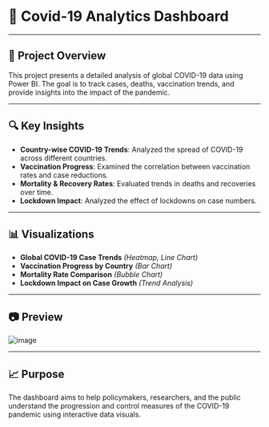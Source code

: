 # 🧭 Covid-19 Analytics Dashboard

---

## 📌 Project Overview

This project presents a detailed analysis of global COVID-19 data using Power BI. The goal is to track cases, deaths, vaccination trends, and provide insights into the impact of the pandemic.

---

## 🔍 Key Insights

- **Country-wise COVID-19 Trends**: Analyzed the spread of COVID-19 across different countries.
- **Vaccination Progress**: Examined the correlation between vaccination rates and case reductions.
- **Mortality & Recovery Rates**: Evaluated trends in deaths and recoveries over time.
- **Lockdown Impact**: Analyzed the effect of lockdowns on case numbers.

---

## 📊 Visualizations

- **Global COVID-19 Case Trends** *(Heatmap, Line Chart)*
- **Vaccination Progress by Country** *(Bar Chart)*
- **Mortality Rate Comparison** *(Bubble Chart)*
- **Lockdown Impact on Case Growth** *(Trend Analysis)*

---

## 📷 Preview
![image](https://github.com/user-attachments/assets/4f8bc633-8914-45f8-bc36-ff2a720c273c)

---

## 📈 Purpose

The dashboard aims to help policymakers, researchers, and the public understand the progression and control measures of the COVID-19 pandemic using interactive data visuals.
